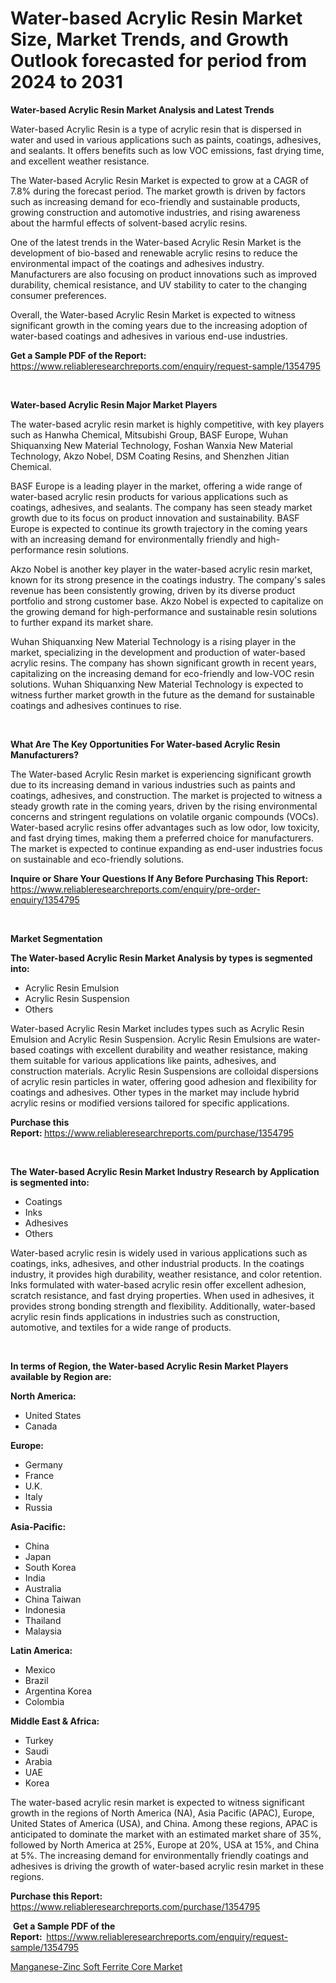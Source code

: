 <p><h1>Water-based Acrylic Resin Market Size, Market Trends, and Growth Outlook forecasted for period from 2024 to 2031</h1></p><p><strong>Water-based Acrylic Resin Market Analysis and Latest Trends</strong></p>
<p><p>Water-based Acrylic Resin is a type of acrylic resin that is dispersed in water and used in various applications such as paints, coatings, adhesives, and sealants. It offers benefits such as low VOC emissions, fast drying time, and excellent weather resistance.</p><p>The Water-based Acrylic Resin Market is expected to grow at a CAGR of 7.8% during the forecast period. The market growth is driven by factors such as increasing demand for eco-friendly and sustainable products, growing construction and automotive industries, and rising awareness about the harmful effects of solvent-based acrylic resins.</p><p>One of the latest trends in the Water-based Acrylic Resin Market is the development of bio-based and renewable acrylic resins to reduce the environmental impact of the coatings and adhesives industry. Manufacturers are also focusing on product innovations such as improved durability, chemical resistance, and UV stability to cater to the changing consumer preferences.</p><p>Overall, the Water-based Acrylic Resin Market is expected to witness significant growth in the coming years due to the increasing adoption of water-based coatings and adhesives in various end-use industries.</p></p>
<p><strong>Get a Sample PDF of the Report:&nbsp;</strong> <a href="https://www.reliableresearchreports.com/enquiry/request-sample/1354795">https://www.reliableresearchreports.com/enquiry/request-sample/1354795</a></p>
<p>&nbsp;</p>
<p><strong>Water-based Acrylic Resin Major Market Players</strong></p>
<p><p>The water-based acrylic resin market is highly competitive, with key players such as Hanwha Chemical, Mitsubishi Group, BASF Europe, Wuhan Shiquanxing New Material Technology, Foshan Wanxia New Material Technology, Akzo Nobel, DSM Coating Resins, and Shenzhen Jitian Chemical.</p><p>BASF Europe is a leading player in the market, offering a wide range of water-based acrylic resin products for various applications such as coatings, adhesives, and sealants. The company has seen steady market growth due to its focus on product innovation and sustainability. BASF Europe is expected to continue its growth trajectory in the coming years with an increasing demand for environmentally friendly and high-performance resin solutions.</p><p>Akzo Nobel is another key player in the water-based acrylic resin market, known for its strong presence in the coatings industry. The company's sales revenue has been consistently growing, driven by its diverse product portfolio and strong customer base. Akzo Nobel is expected to capitalize on the growing demand for high-performance and sustainable resin solutions to further expand its market share.</p><p>Wuhan Shiquanxing New Material Technology is a rising player in the market, specializing in the development and production of water-based acrylic resins. The company has shown significant growth in recent years, capitalizing on the increasing demand for eco-friendly and low-VOC resin solutions. Wuhan Shiquanxing New Material Technology is expected to witness further market growth in the future as the demand for sustainable coatings and adhesives continues to rise.</p></p>
<p>&nbsp;</p>
<p><strong>What Are The Key Opportunities For Water-based Acrylic Resin Manufacturers?</strong></p>
<p><p>The Water-based Acrylic Resin market is experiencing significant growth due to its increasing demand in various industries such as paints and coatings, adhesives, and construction. The market is projected to witness a steady growth rate in the coming years, driven by the rising environmental concerns and stringent regulations on volatile organic compounds (VOCs). Water-based acrylic resins offer advantages such as low odor, low toxicity, and fast drying times, making them a preferred choice for manufacturers. The market is expected to continue expanding as end-user industries focus on sustainable and eco-friendly solutions.</p></p>
<p><strong>Inquire or Share Your Questions If Any Before Purchasing This Report:</strong> <a href="https://www.reliableresearchreports.com/enquiry/pre-order-enquiry/1354795">https://www.reliableresearchreports.com/enquiry/pre-order-enquiry/1354795</a></p>
<p>&nbsp;</p>
<p><strong>Market Segmentation</strong></p>
<p><strong>The Water-based Acrylic Resin Market Analysis by types is segmented into:</strong></p>
<p><ul><li>Acrylic Resin Emulsion</li><li>Acrylic Resin Suspension</li><li>Others</li></ul></p>
<p><p>Water-based Acrylic Resin Market includes types such as Acrylic Resin Emulsion and Acrylic Resin Suspension. Acrylic Resin Emulsions are water-based coatings with excellent durability and weather resistance, making them suitable for various applications like paints, adhesives, and construction materials. Acrylic Resin Suspensions are colloidal dispersions of acrylic resin particles in water, offering good adhesion and flexibility for coatings and adhesives. Other types in the market may include hybrid acrylic resins or modified versions tailored for specific applications.</p></p>
<p><strong>Purchase this Report:&nbsp;</strong><a href="https://www.reliableresearchreports.com/purchase/1354795">https://www.reliableresearchreports.com/purchase/1354795</a></p>
<p>&nbsp;</p>
<p><strong>The Water-based Acrylic Resin Market Industry Research by Application is segmented into:</strong></p>
<p><ul><li>Coatings</li><li>Inks</li><li>Adhesives</li><li>Others</li></ul></p>
<p><p>Water-based acrylic resin is widely used in various applications such as coatings, inks, adhesives, and other industrial products. In the coatings industry, it provides high durability, weather resistance, and color retention. Inks formulated with water-based acrylic resin offer excellent adhesion, scratch resistance, and fast drying properties. When used in adhesives, it provides strong bonding strength and flexibility. Additionally, water-based acrylic resin finds applications in industries such as construction, automotive, and textiles for a wide range of products.</p></p>
<p>&nbsp;</p>
<p><strong>In terms of Region, the Water-based Acrylic Resin Market Players available by Region are:</strong></p>
<p>
    <p> <strong> North America: </strong>
        <ul>
            <li>United States</li>
            <li>Canada</li>
        </ul>
        </p> 
    <p> <strong> Europe: </strong>
        <ul>
            <li>Germany</li>
            <li>France</li>
            <li>U.K.</li>
            <li>Italy</li>
            <li>Russia</li>
        </ul>
        </p> 
    <p> <strong> Asia-Pacific: </strong>
        <ul>
            <li>China</li>
            <li>Japan</li>
            <li>South Korea</li>
            <li>India</li>
            <li>Australia</li>
            <li>China Taiwan</li>
            <li>Indonesia</li>
            <li>Thailand</li>
            <li>Malaysia</li>
        </ul>
        </p> 
    <p> <strong> Latin America: </strong>
        <ul>
            <li>Mexico</li>
            <li>Brazil</li>
            <li>Argentina Korea</li>
            <li>Colombia</li>
        </ul>
        </p> 
    <p> <strong> Middle East & Africa: </strong>
        <ul>
            <li>Turkey</li>
            <li>Saudi</li>
            <li>Arabia</li>
            <li>UAE</li>
            <li>Korea</li>
        </ul>
    </p>
    </p>
<p><p>The water-based acrylic resin market is expected to witness significant growth in the regions of North America (NA), Asia Pacific (APAC), Europe, United States of America (USA), and China. Among these regions, APAC is anticipated to dominate the market with an estimated market share of 35%, followed by North America at 25%, Europe at 20%, USA at 15%, and China at 5%. The increasing demand for environmentally friendly coatings and adhesives is driving the growth of water-based acrylic resin market in these regions.</p></p>
<p><strong>Purchase this Report: </strong><a href="https://www.reliableresearchreports.com/purchase/1354795">https://www.reliableresearchreports.com/purchase/1354795</a></p>
<p>&nbsp;<strong>Get a Sample PDF of the Report:&nbsp;&nbsp;</strong><a href="https://www.reliableresearchreports.com/enquiry/request-sample/1354795">https://www.reliableresearchreports.com/enquiry/request-sample/1354795</a></p>
<p><strong></strong></p>
<p><p><a href="https://github.com/RickHolmes3/Market-Research-Report-List-3/blob/main/manganese-zinc-soft-ferrite-core-market.md">Manganese-Zinc Soft Ferrite Core Market</a></p></p>